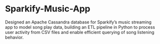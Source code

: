 # Sparkify-Music-App
Designed an Apache Cassandra database for Sparkify’s music streaming app to model song play data, building an ETL pipeline in Python to process user activity from CSV files and enable efficient querying of song listening behavior.
